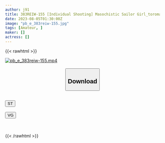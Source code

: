 ```yaml
---
author: j91
title: 383REIW-155 [Individual Shooting] Masochistic Sailor Girl_toroman Relentlessly Accused And Fierce Orgasm Sex Leaked Video (Kane Shinomiya)
date: 2023-08-05T01:30:00Z
image: "pb_e_383reiw-155.jpg"
tags: [Amateur, ]
maker: []
actress: []
---
```



{{< rawhtml >}}

<div class="video" data-videoid="RebwLeMXZ6tdgD0">
    <a href="javascript:;">
        <img src="https://my.j91.asia/posts/pb_e_383reiw-155/pb_e_383reiw-155.jpg" width="WIDTH" height="HEIGHT" alt="pb_e_383reiw-155.mp4" loading="lazy">
    </a>
</div>

<script type="text/javascript" src="https://j91.asia/asset/on-demand-st.js"></script>

<br>
  <link rel="stylesheet" href="https://j91.asia/asset/bs5.css">
  
  <center>
  <button class="btn btn-primary" type="button" data-bs-toggle="collapse" data-bs-target=".multi-collapse" aria-expanded="false" aria-controls="multiCollapseExample1 multiCollapseExample2"><h2>Download</h2></button></center>
</p>
<div class="row">
  <div class="col">
    <div class="collapse multi-collapse" id="multiCollapseExample1">
      <div class="card card-body">
	      	      <br>
<div class="buttons">  
<a href="https://streamtape.to/v/RebwLeMXZ6tdgD0"><button class="btn-hover color-3"><i class="fa fa-download"></i> ST</button></a></div>
    </div>
  </div>
</div>
  <div class="col">
    <div class="collapse multi-collapse" id="multiCollapseExample2">
      <div class="card card-body">
	      <br>
<div class="buttons">
    <a href="https://vgembed.com/v/qA3WOmVedr5Kkz4"><button class="btn-hover color-9"><i class="fa fa-download"></i> VG</button></a></div>
<br><br>
      </div>
    </div>
  </div>
</div>

{{< /rawhtml >}}